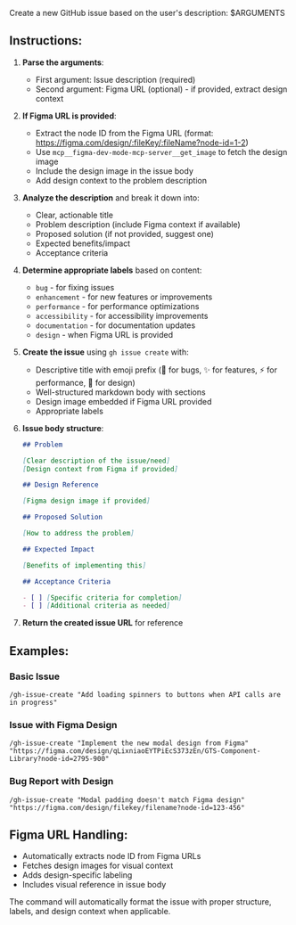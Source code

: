 Create a new GitHub issue based on the user's description: $ARGUMENTS

## Instructions:

1. **Parse the arguments**:

   - First argument: Issue description (required)
   - Second argument: Figma URL (optional) - if provided, extract design context

2. **If Figma URL is provided**:

   - Extract the node ID from the Figma URL (format: https://figma.com/design/:fileKey/:fileName?node-id=1-2)
   - Use `mcp__figma-dev-mode-mcp-server__get_image` to fetch the design image
   - Include the design image in the issue body
   - Add design context to the problem description

3. **Analyze the description** and break it down into:

   - Clear, actionable title
   - Problem description (include Figma context if available)
   - Proposed solution (if not provided, suggest one)
   - Expected benefits/impact
   - Acceptance criteria

4. **Determine appropriate labels** based on content:

   - `bug` - for fixing issues
   - `enhancement` - for new features or improvements
   - `performance` - for performance optimizations
   - `accessibility` - for accessibility improvements
   - `documentation` - for documentation updates
   - `design` - when Figma URL is provided

5. **Create the issue** using `gh issue create` with:

   - Descriptive title with emoji prefix (🐛 for bugs, ✨ for features, ⚡ for performance, 🎨 for design)
   - Well-structured markdown body with sections
   - Design image embedded if Figma URL provided
   - Appropriate labels

6. **Issue body structure**:

   ```markdown
   ## Problem

   [Clear description of the issue/need]
   [Design context from Figma if provided]

   ## Design Reference

   [Figma design image if provided]

   ## Proposed Solution

   [How to address the problem]

   ## Expected Impact

   [Benefits of implementing this]

   ## Acceptance Criteria

   - [ ] [Specific criteria for completion]
   - [ ] [Additional criteria as needed]
   ```

7. **Return the created issue URL** for reference

## Examples:

### Basic Issue

```
/gh-issue-create "Add loading spinners to buttons when API calls are in progress"
```

### Issue with Figma Design

```
/gh-issue-create "Implement the new modal design from Figma" "https://figma.com/design/qLixniaoEYTPiEcS373zEn/GTS-Component-Library?node-id=2795-900"
```

### Bug Report with Design

```
/gh-issue-create "Modal padding doesn't match Figma design" "https://figma.com/design/filekey/filename?node-id=123-456"
```

## Figma URL Handling:

- Automatically extracts node ID from Figma URLs
- Fetches design images for visual context
- Adds design-specific labeling
- Includes visual reference in issue body

The command will automatically format the issue with proper structure, labels, and design context when applicable.
